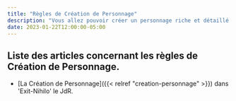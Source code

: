 ```yaml
---
title: "Règles de Création de Personnage"
description: "Vous allez pouvoir créer un personnage riche et détaillé qui va favoriser votre expérience de jeu."
date: 2023-01-22T12:00:00-05:00
---
```

## Liste des articles concernant les règles de Création de Personnage.

* [La Création de Personnage]({{< relref "creation-personnage" >}}) dans 'Exit-Nihilo' le JdR.
